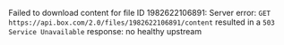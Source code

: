 Failed to download content for file ID 1982622106891: Server error: `GET https://api.box.com/2.0/files/1982622106891/content` resulted in a `503 Service Unavailable` response:
no healthy upstream

